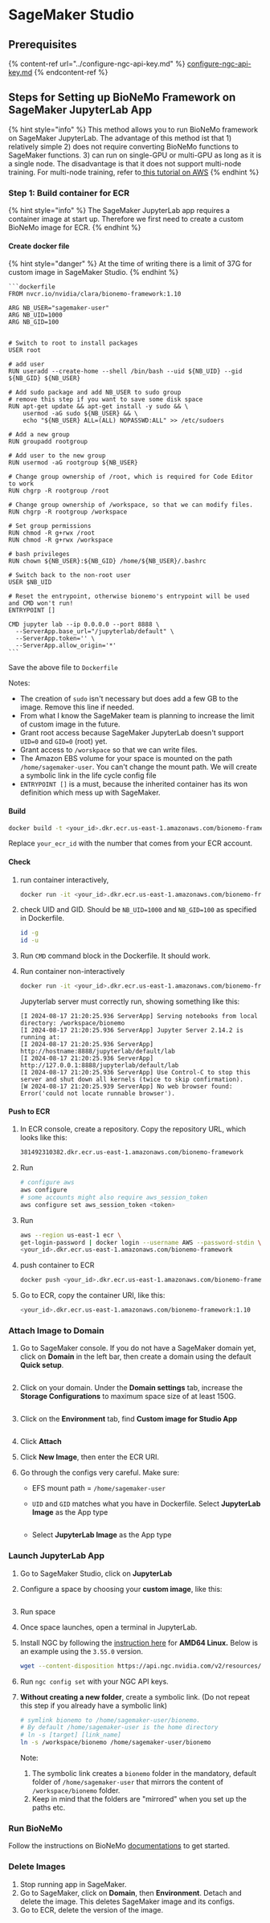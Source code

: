 # SageMaker Studio

## Prerequisites

{% content-ref url="../configure-ngc-api-key.md" %}
[configure-ngc-api-key.md](../configure-ngc-api-key.md)
{% endcontent-ref %}

## Steps for Setting up BioNeMo Framework on SageMaker JupyterLab App

{% hint style="info" %}
This method allows you to run BioNeMo framework on SageMaker JupyterLab. The advantage of this method ist that 1) relatively simple 2) does not require converting BioNeMo functions to SageMaker functions. 3) can run on single-GPU or multi-GPU as long as it is a single node. The disadvantage is that it does not support multi-node training. For multi-node training, refer to[ this tutorial on AWS](https://github.com/aws-samples/amazon-sagemaker-with-nvidia-bionemo)
{% endhint %}

### Step 1: Build container for ECR

{% hint style="info" %}
The SageMaker JupyterLab app requires a container image at start up. Therefore we first need to create a custom BioNeMo image for ECR.&#x20;
{% endhint %}

#### Create docker file

{% hint style="danger" %}
At the time of writing there is a limit of 37G for custom image in SageMaker Studio.&#x20;
{% endhint %}

````docker
```dockerfile
FROM nvcr.io/nvidia/clara/bionemo-framework:1.10

ARG NB_USER="sagemaker-user"
ARG NB_UID=1000
ARG NB_GID=100


# Switch to root to install packages
USER root

# add user
RUN useradd --create-home --shell /bin/bash --uid ${NB_UID} --gid ${NB_GID} ${NB_USER}

# Add sudo package and add NB_USER to sudo group
# remove this step if you want to save some disk space
RUN apt-get update && apt-get install -y sudo && \
    usermod -aG sudo ${NB_USER} && \
    echo "${NB_USER} ALL=(ALL) NOPASSWD:ALL" >> /etc/sudoers

# Add a new group
RUN groupadd rootgroup

# Add user to the new group
RUN usermod -aG rootgroup ${NB_USER}

# Change group ownership of /root, which is required for Code Editor to work
RUN chgrp -R rootgroup /root

# Change group ownership of /workspace, so that we can modify files. 
RUN chgrp -R rootgroup /workspace

# Set group permissions
RUN chmod -R g+rwx /root
RUN chmod -R g+rwx /workspace

# bash privileges 
RUN chown ${NB_USER}:${NB_GID} /home/${NB_USER}/.bashrc

# Switch back to the non-root user
USER $NB_UID

# Reset the entrypoint, otherwise bionemo's entrypoint will be used and CMD won't run!
ENTRYPOINT []

CMD jupyter lab --ip 0.0.0.0 --port 8888 \
  --ServerApp.base_url="/jupyterlab/default" \
  --ServerApp.token='' \
  --ServerApp.allow_origin='*'
```
````

Save the above file to `Dockerfile`

Notes:&#x20;

* The creation of `sudo` isn't necessary but does add a few GB to the image. Remove this line if needed.&#x20;
* From what I know the SageMaker team is planning to increase the limit of custom image in the future.&#x20;
* Grant root access because SageMaker JupyterLab doesn't support `UID=0` and `GID=0` (root) yet.&#x20;
* Grant access to `/worskpace` so that we can write files.
* The Amazon EBS volume for your space is mounted on the path `/home/sagemaker-user`. You can't change the mount path. We will create a symbolic link in the life cycle config file
* `ENTRYPOINT []` is a must, because the inherited container has its won definition which mess up with SageMaker.

#### Build

```bash
docker build -t <your_id>.dkr.ecr.us-east-1.amazonaws.com/bionemo-framework:1.10 .
```

Replace `your_ecr_id` with the number that comes from your ECR account.&#x20;

#### Check

1.  run container interactively,

    ```bash
    docker run -it <your_id>.dkr.ecr.us-east-1.amazonaws.com/bionemo-framework:1.10 /bin/bash
    ```
2.  check UID and GID. Should be `NB_UID=1000` and `NB_GID=100` as specified in Dockerfile.

    ```bash
    id -g
    id -u
    ```
3. Run `CMD` command block in the Dockerfile. It should work.&#x20;
4.  Run container non-interactively

    ```bash
    docker run -it <your_id>.dkr.ecr.us-east-1.amazonaws.com/bionemo-framework:1.10
    ```

    Jupyterlab server must correctly run, showing something like this:

    ```
    [I 2024-08-17 21:20:25.936 ServerApp] Serving notebooks from local directory: /workspace/bionemo
    [I 2024-08-17 21:20:25.936 ServerApp] Jupyter Server 2.14.2 is running at:
    [I 2024-08-17 21:20:25.936 ServerApp] http://hostname:8888/jupyterlab/default/lab
    [I 2024-08-17 21:20:25.936 ServerApp]     http://127.0.0.1:8888/jupyterlab/default/lab
    [I 2024-08-17 21:20:25.936 ServerApp] Use Control-C to stop this server and shut down all kernels (twice to skip confirmation).
    [W 2024-08-17 21:20:25.939 ServerApp] No web browser found: Error('could not locate runnable browser').
    ```

#### Push to ECR

1.  In ECR console, create a repository. Copy the repository URL, which looks like this:

    ```bash
    381492310382.dkr.ecr.us-east-1.amazonaws.com/bionemo-framework
    ```
2.  Run

    ```bash
    # configure aws 
    aws configure 
    # some accounts might also require aws_session_token
    aws configure set aws_session_token <token>
    ```
3.  Run

    ```bash
    aws --region us-east-1 ecr \
    get-login-password | docker login --username AWS --password-stdin \
    <your_id>.dkr.ecr.us-east-1.amazonaws.com/bionemo-framework
    ```
4.  push container to ECR

    ```bash
    docker push <your_id>.dkr.ecr.us-east-1.amazonaws.com/bionemo-framework:1.10
    ```
5.  Go to ECR, copy the container URI, like this:

    ```bash
    <your_id>.dkr.ecr.us-east-1.amazonaws.com/bionemo-framework:1.10    
    ```

### Attach Image to Domain

1.  Go to SageMaker console. If you do not have a SageMaker domain yet, click on **Domain** in the left bar, then create a domain using the default **Quick setup**.&#x20;

    <figure><img src="https://res.cloudinary.com/dpfqlyh21/image/upload/v1726496867/obsidian/kdycqg54uhmud8w6eybx.png" alt=""><figcaption></figcaption></figure>
2.  Click on your domain. Under the **Domain settings** tab, increase the **Storage Configurations** to maximum space size of at least 150G.&#x20;

    <figure><img src="https://res.cloudinary.com/dpfqlyh21/image/upload/v1726496956/obsidian/wi5hmycihxqgttbs5lph.png" alt=""><figcaption></figcaption></figure>
3.  Click on the **Environment** tab, find **Custom image for Studio App**&#x20;

    <figure><img src="https://res.cloudinary.com/dpfqlyh21/image/upload/v1723927631/obsidian/q2zjattggeqhxfzjkpwf.png" alt=""><figcaption></figcaption></figure>
4. Click **Attach**
5. Click **New Image**, then enter the ECR URI.
6. Go through the configs very careful. Make sure:
   * EFS mount path = `/home/sagemaker-user`
   *   `UID` and `GID` matches what you have in Dockerfile.  Select **JupyterLab Image** as the App type

       <figure><img src="https://res.cloudinary.com/dpfqlyh21/image/upload/v1723930377/obsidian/albuzklflaphs0yr6hba.png" alt=""><figcaption></figcaption></figure>
   * Select **JupyterLab Image** as the App type

### Launch JupyterLab App

1. Go to SageMaker Studio, click on **JupyterLab**
2.  Configure a space by choosing your **custom image**, like this:&#x20;

    <figure><img src="https://res.cloudinary.com/dpfqlyh21/image/upload/v1726496611/obsidian/gvqfh1y6jxrlcwdwj65g.png" alt=""><figcaption></figcaption></figure>
3. Run space
4. Once space launches, open a terminal in JupyterLab.
5.  Install NGC by following the [instruction here](https://org.ngc.nvidia.com/setup/installers/cli) for **AMD64 Linux.** Below is an example using the `3.55.0` version.

    ```bash
    wget --content-disposition https://api.ngc.nvidia.com/v2/resources/nvidia/ngc-apps/ngc_cli/versions/3.55.0/files/ngccli_linux.zip -O ngccli_linux.zip && unzip ngccli_linux.zip
    ```
6. Run `ngc config set` with your NGC API keys.
7.  **Without creating a new folder**, create a symbolic link. (Do not repeat this step if you already have a symbolic link)

    ```bash
    # symlink bionemo to /home/sagemaker-user/bionemo. 
    # By default /home/sagemaker-user is the home directory
    # ln -s [target] [link_name]
    ln -s /workspace/bionemo /home/sagemaker-user/bionemo
    ```

    Note:

    1. The symbolic link creates a `bionemo` folder in the mandatory, default folder of `/home/sagemaker-user` that mirrors the content of `/workspace/bionemo` folder.
    2. Keep in mind that the folders are "mirrored" when you set up the paths etc.

### Run BioNeMo

Follow the instructions on BioNeMo [documentations](https://docs.nvidia.com/bionemo-framework/1.10/) to get started.

### Delete Images

1. Stop running app in SageMaker.
2. Go to SageMaker, click on **Domain**, then **Environment**. Detach and delete the image. This deletes SageMaker image and its configs.
3. Go to ECR, delete the version of the image.
